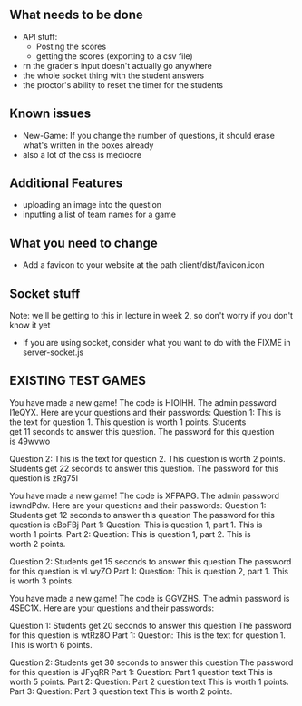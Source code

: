 ## What needs to be done

- API stuff:
  - Posting the scores
  - getting the scores (exporting to a csv file)
- rn the grader's input doesn't actually go anywhere
- the whole socket thing with the student answers
- the proctor's ability to reset the timer for the students

## Known issues

- New-Game: If you change the number of questions, it should erase what's written in the boxes already
- also a lot of the css is mediocre

## Additional Features

- uploading an image into the question
- inputting a list of team names for a game

## What you need to change

- Add a favicon to your website at the path client/dist/favicon.icon

## Socket stuff

Note: we'll be getting to this in lecture in week 2, so don't worry if you don't know it yet

- If you are using socket, consider what you want to do with the FIXME in server-socket.js

## EXISTING TEST GAMES

You have made a new game! The code is HIOIHH. The admin password I1eQYX. Here are your questions and their passwords:
Question 1:
This is the text for question 1.
This question is worth 1 points. Students get 11 seconds to answer this question. The password for this question is 49wvwo

Question 2:
This is the text for question 2.
This question is worth 2 points. Students get 22 seconds to answer this question. The password for this question is zRg75I

You have made a new game! The code is XFPAPG. The admin password iswndPdw. Here are your questions and their passwords:
Question 1:
Students get 12 seconds to answer this question
The password for this question is cBpFBj
Part 1:
Question: This is question 1, part 1.
This is worth 1 points.
Part 2:
Question: This is question 1, part 2.
This is worth 2 points.

Question 2:
Students get 15 seconds to answer this question
The password for this question is vLwyZO
Part 1:
Question: This is question 2, part 1.
This is worth 3 points.

You have made a new game! The code is GGVZHS. The admin password is 4SEC1X. Here are your questions and their passwords:

Question 1:
Students get 20 seconds to answer this question
The password for this question is wtRz8O
Part 1:
Question: This is the text for question 1.
This is worth 6 points.

Question 2:
Students get 30 seconds to answer this question
The password for this question is JFyqRR
Part 1:
Question: Part 1 question text
This is worth 5 points.
Part 2:
Question: Part 2 question text
This is worth 1 points.
Part 3:
Question: Part 3 question text
This is worth 2 points.
